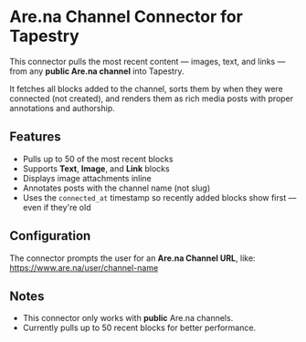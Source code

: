 # Are.na Channel Connector for Tapestry

This connector pulls the most recent content — images, text, and links — from any **public Are.na channel** into Tapestry.

It fetches all blocks added to the channel, sorts them by when they were connected (not created), and renders them as rich media posts with proper annotations and authorship.

## Features

- Pulls up to 50 of the most recent blocks
- Supports **Text**, **Image**, and **Link** blocks
- Displays image attachments inline
- Annotates posts with the channel name (not slug)
- Uses the `connected_at` timestamp so recently added blocks show first — even if they're old

## Configuration

The connector prompts the user for an **Are.na Channel URL**, like: https://www.are.na/user/channel-name

## Notes

- This connector only works with **public** Are.na channels.
- Currently pulls up to 50 recent blocks for better performance.
